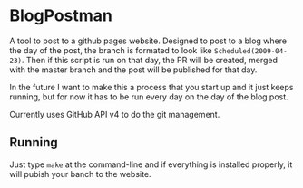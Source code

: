 # BlogPostman

A tool to post to a github pages website. Designed to post to a blog where the day of the post, the branch is formated to look like `Scheduled(2009-04-23)`. Then if this script is run on that day, the PR will be created, merged with the master branch and the post will be published for that day.

In the future I want to make this a process that you start up and it just keeps running, but for now it has to be run every day on the day of the blog post.

Currently uses GitHub API v4 to do the git management.

## Running

Just type `make` at the command-line and if everything is installed properly, it will pubish your banch to the website.
